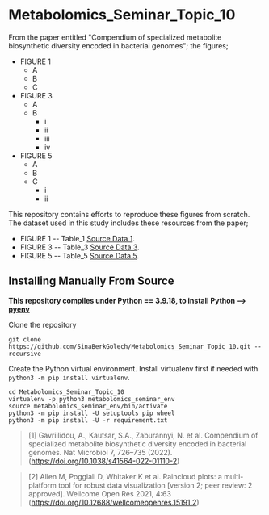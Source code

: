# Metabolomics_Seminar_Topic_10

From the paper entitled "Compendium of specialized metabolite biosynthetic diversity encoded in bacterial genomes"; the figures;

* FIGURE 1
    * A
    * B
    * C
* FIGURE 3
    * A
    * B
        * i
        * ii
        * iii
        * iv
* FIGURE 5
    * A
    * B
    * C
        * i
        * ii

This repository contains efforts to reproduce these figures from scratch. The dataset used in this study includes these resources from the paper;

* FIGURE 1 -- Table_1 [Source Data 1](https://static-content.springer.com/esm/art%3A10.1038%2Fs41564-022-01110-2/MediaObjects/41564_2022_1110_MOESM5_ESM.xlsx "Source Data 1").
* FIGURE 3 -- Table_3  [Source Data 3](https://static-content.springer.com/esm/art%3A10.1038%2Fs41564-022-01110-2/MediaObjects/41564_2022_1110_MOESM7_ESM.xlsx "Source Data 3").
* FIGURE 5 -- Table_5 [Source Data 5](https://static-content.springer.com/esm/art%3A10.1038%2Fs41564-022-01110-2/MediaObjects/41564_2022_1110_MOESM9_ESM.xlsx "Source Data 5").

## Installing Manually From Source

**This repository compiles under Python == 3.9.18, to install Python --> [pyenv](https://github.com/pyenv/pyenv)**

Clone the repository

```
git clone https://github.com/SinaBerkGolech/Metabolomics_Seminar_Topic_10.git --recursive
```

Create the Python virtual environment.  Install virtualenv first if needed with `python3 -m pip install virtualenv`.
```
cd Metabolomics_Seminar_Topic_10
virtualenv -p python3 metabolomics_seminar_env
source metabolomics_seminar_env/bin/activate
python3 -m pip install -U setuptools pip wheel
python3 -m pip install -U -r requirement.txt
```

> [1] Gavriilidou, A., Kautsar, S.A., Zaburannyi, N. et al. Compendium of specialized metabolite biosynthetic diversity encoded in bacterial genomes. Nat Microbiol 7, 726–735 (2022). (https://doi.org/10.1038/s41564-022-01110-2)

> [2] Allen M, Poggiali D, Whitaker K et al. Raincloud plots: a multi-platform tool for robust data visualization [version 2; peer review: 2 approved]. Wellcome Open Res 2021, 4:63 (https://doi.org/10.12688/wellcomeopenres.15191.2)

